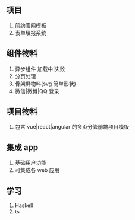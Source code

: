 ## 项目

1. 简约官网模板
2. 表单填报系统

## 组件物料

1. 异步组件 加载中|失败
2. 分页处理
3. 骨架屏物料(svg 简单形状)
4. 微信|微博|QQ 登录

## 项目物料

1. 包含 vue|react|angular 的多页分管前端项目模板

## 集成 app

1. 基础用户功能
2. 可集成各 web 应用

## 学习

1. Haskell
2. ts